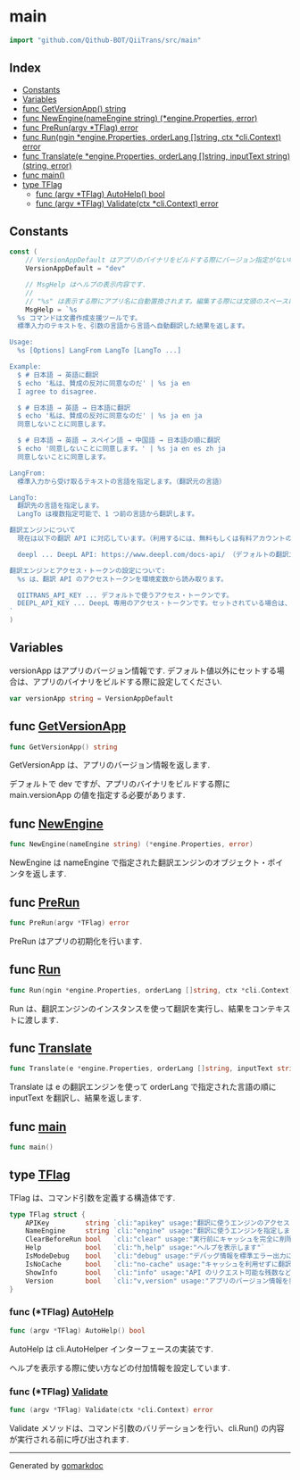 <!-- Code generated by gomarkdoc. DO NOT EDIT -->

# main

```go
import "github.com/Qithub-BOT/QiiTrans/src/main"
```

## Index

- [Constants](<#constants>)
- [Variables](<#variables>)
- [func GetVersionApp() string](<#func-getversionapp>)
- [func NewEngine(nameEngine string) (*engine.Properties, error)](<#func-newengine>)
- [func PreRun(argv *TFlag) error](<#func-prerun>)
- [func Run(ngin *engine.Properties, orderLang []string, ctx *cli.Context) error](<#func-run>)
- [func Translate(e *engine.Properties, orderLang []string, inputText string) (string, error)](<#func-translate>)
- [func main()](<#func-main>)
- [type TFlag](<#type-tflag>)
  - [func (argv *TFlag) AutoHelp() bool](<#func-tflag-autohelp>)
  - [func (argv *TFlag) Validate(ctx *cli.Context) error](<#func-tflag-validate>)


## Constants

```go
const (
    // VersionAppDefault はアプリのバイナリをビルドする際にバージョン指定がない場合のアプリのバージョンです.
    VersionAppDefault = "dev"

    // MsgHelp はヘルプの表示内容です.
    //
    // "%s" は表示する際にアプリ名に自動置換されます。編集する際には文頭のスペースに注意.
    MsgHelp = `%s
  %s コマンドは文書作成支援ツールです。
  標準入力のテキストを、引数の言語から言語へ自動翻訳した結果を返します。

Usage:
  %s [Options] LangFrom LangTo [LangTo ...]

Example:
  $ # 日本語 → 英語に翻訳
  $ echo '私は、賛成の反対に同意なのだ' | %s ja en
  I agree to disagree.

  $ # 日本語 → 英語 → 日本語に翻訳
  $ echo '私は、賛成の反対に同意なのだ' | %s ja en ja
  同意しないことに同意します。

  $ # 日本語 → 英語 → スペイン語 → 中国語 → 日本語の順に翻訳
  $ echo '同意しないことに同意します。' | %s ja en es zh ja
  同意しないことに同意します。

LangFrom:
  標準入力から受け取るテキストの言語を指定します。（翻訳元の言語）

LangTo:
  翻訳先の言語を指定します。
  LangTo は複数指定可能で、1 つ前の言語から翻訳します。

翻訳エンジンについて
  現在は以下の翻訳 API に対応しています。（利用するには、無料もしくは有料アカウントの登録とアクセス・トークンの発行が必要です）

  deepl ... DeepL API: https://www.deepl.com/docs-api/ （デフォルトの翻訳エンジン）

翻訳エンジンとアクセス・トークンの設定について:
  %s は、翻訳 API のアクセストークンを環境変数から読み取ります。

  QIITRANS_API_KEY ... デフォルトで使うアクセス・トークンです。
  DEEPL_API_KEY ... DeepL 専用のアクセス・トークンです。セットされている場合は、QIITRANS_API_KEY より優先されます。
`
)
```

## Variables

versionApp はアプリのバージョン情報です\. デフォルト値以外にセットする場合は、アプリのバイナリをビルドする際に設定してください\.

```go
var versionApp string = VersionAppDefault
```

## func [GetVersionApp](<https://github.com/Qithub-BOT/QiiTrans/blob/main/src/main/GetVersionApp.go#L12>)

```go
func GetVersionApp() string
```

GetVersionApp は、アプリのバージョン情報を返します\.

デフォルトで dev ですが、アプリのバイナリをビルドする際に main\.versionApp の値を指定する必要があります\.

## func [NewEngine](<https://github.com/Qithub-BOT/QiiTrans/blob/main/src/main/NewEngine.go#L10>)

```go
func NewEngine(nameEngine string) (*engine.Properties, error)
```

NewEngine は nameEngine で指定された翻訳エンジンのオブジェクト・ポインタを返します\.

## func [PreRun](<https://github.com/Qithub-BOT/QiiTrans/blob/main/src/main/PreRun.go#L8>)

```go
func PreRun(argv *TFlag) error
```

PreRun はアプリの初期化を行います\.

## func [Run](<https://github.com/Qithub-BOT/QiiTrans/blob/main/src/main/Run.go#L10>)

```go
func Run(ngin *engine.Properties, orderLang []string, ctx *cli.Context) error
```

Run は、翻訳エンジンのインスタンスを使って翻訳を実行し、結果をコンテキストに渡します\.

## func [Translate](<https://github.com/Qithub-BOT/QiiTrans/blob/main/src/main/Translate.go#L10>)

```go
func Translate(e *engine.Properties, orderLang []string, inputText string) (string, error)
```

Translate は e の翻訳エンジンを使って orderLang で指定された言語の順に inputText を翻訳し、結果を返します\.

## func [main](<https://github.com/Qithub-BOT/QiiTrans/blob/main/src/main/main.go#L14>)

```go
func main()
```

## type [TFlag](<https://github.com/Qithub-BOT/QiiTrans/blob/main/src/main/TFlag.go#L4-L13>)

TFlag は、コマンド引数を定義する構造体です\.

```go
type TFlag struct {
    APIKey         string `cli:"apikey" usage:"翻訳に使うエンジンのアクセス・トークンを指定します" dft:""`
    NameEngine     string `cli:"engine" usage:"翻訳に使うエンジンを指定します" dft:"deepl"`
    ClearBeforeRun bool   `cli:"clear" usage:"実行前にキャッシュを完全に削除します。（API の利用枠を消費します）"`
    Help           bool   `cli:"h,help" usage:"ヘルプを表示します"`
    IsModeDebug    bool   `cli:"debug" usage:"デバッグ情報を標準エラー出力に出力します"`
    IsNoCache      bool   `cli:"no-cache" usage:"キャッシュを利用せずに翻訳 API から再取得します。（API の利用枠を消費します）"`
    ShowInfo       bool   `cli:"info" usage:"API のリクエスト可能な残数など、API 情報を最後に出力します"`
    Version        bool   `cli:"v,version" usage:"アプリのバージョン情報を表示します"`
}
```

### func \(\*TFlag\) [AutoHelp](<https://github.com/Qithub-BOT/QiiTrans/blob/main/src/main/TFlag.AutoHelp.go#L13>)

```go
func (argv *TFlag) AutoHelp() bool
```

AutoHelp は cli\.AutoHelper インターフェースの実装です\.

ヘルプを表示する際に使い方などの付加情報を設定しています\.

### func \(\*TFlag\) [Validate](<https://github.com/Qithub-BOT/QiiTrans/blob/main/src/main/TFlag.Validate.go#L11>)

```go
func (argv *TFlag) Validate(ctx *cli.Context) error
```

Validate メソッドは、コマンド引数のバリデーションを行い、cli\.Run\(\) の内容が実行される前に呼び出されます\.

------

Generated by [gomarkdoc](<https://github.com/princjef/gomarkdoc>)
